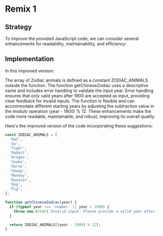 # Remix 1

## Strategy

To improve the provided JavaScript code, we can consider several enhancements
for readability, maintainability, and efficiency:

## Implementation

In this improved version:

The array of Zodiac animals is defined as a constant ZODIAC_ANIMALS outside the
function. The function getChineseZodiac uses a descriptive name and includes
error handling to validate the input year. Error handling ensures that only
valid years after 1900 are accepted as input, providing clear feedback for
invalid inputs. The function is flexible and can accommodate different starting
years by adjusting the subtraction value in the modulo operation (year - 1900)
% 12. These enhancements make the code more readable, maintainable, and robust,
improving its overall quality.

Here's the improved version of the code incorporating these suggestions:

```js
const ZODIAC_ANIMALS = [
  'Rat',
  'Ox',
  'Tiger',
  'Rabbit',
  'Dragon',
  'Snake',
  'Horse',
  'Sheep',
  'Monkey',
  'Rooster',
  'Dog',
  'Pig',
];

function getChineseZodiac(year) {
  if (typeof year !== 'number' || year < 1900) {
    throw new Error('Invalid input: Please provide a valid year after 1900.');
  }

  return ZODIAC_ANIMALS[(year - 1900) % 12];
}
```
